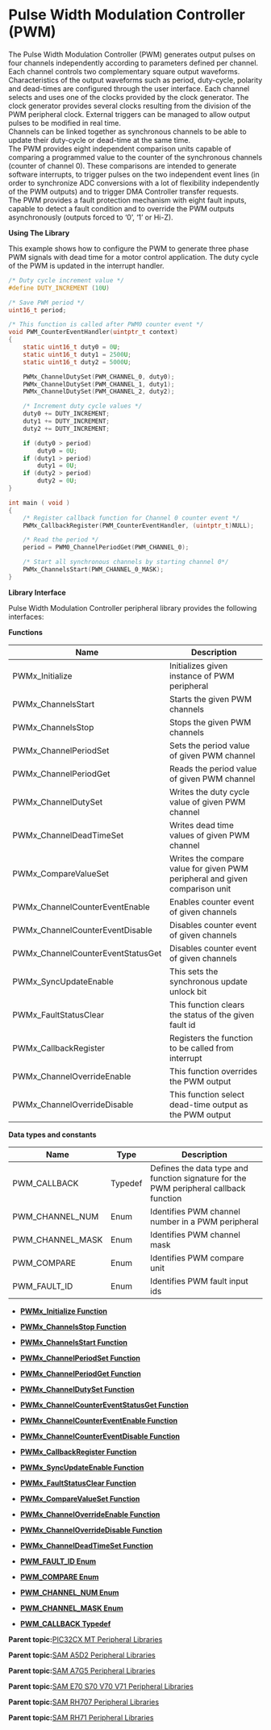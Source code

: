 # Pulse Width Modulation Controller \(PWM\)

The Pulse Width Modulation Controller \(PWM\) generates output pulses on four channels independently according to parameters defined per channel. Each channel controls two complementary square output waveforms. Characteristics of the output waveforms such as period, duty-cycle, polarity and dead-times are configured through the user interface. Each channel selects and uses one of the clocks provided by the clock generator. The clock generator provides several clocks resulting from the division of the PWM peripheral clock. External triggers can be managed to allow output pulses to be modified in real time.<br />Channels can be linked together as synchronous channels to be able to update their duty-cycle or dead-time at the same time.<br />The PWM provides eight independent comparison units capable of comparing a programmed value to the counter of the synchronous channels \(counter of channel 0\). These comparisons are intended to generate software interrupts, to trigger pulses on the two independent event lines \(in order to synchronize ADC conversions with a lot of flexibility independently of the PWM outputs\) and to trigger DMA Controller transfer requests.<br />The PWM provides a fault protection mechanism with eight fault inputs, capable to detect a fault condition and to override the PWM outputs asynchronously \(outputs forced to ‘0’, ‘1’ or Hi-Z\).

**Using The Library**

This example shows how to configure the PWM to generate three phase PWM signals with dead time for a motor control application. The duty cycle of the PWM is updated in the interrupt handler.

```c
/* Duty cycle increment value */
#define DUTY_INCREMENT (10U)

/* Save PWM period */
uint16_t period;

/* This function is called after PWM0 counter event */
void PWM_CounterEventHandler(uintptr_t context)
{
    static uint16_t duty0 = 0U;
    static uint16_t duty1 = 2500U;
    static uint16_t duty2 = 5000U;

    PWMx_ChannelDutySet(PWM_CHANNEL_0, duty0);
    PWMx_ChannelDutySet(PWM_CHANNEL_1, duty1);
    PWMx_ChannelDutySet(PWM_CHANNEL_2, duty2);

    /* Increment duty cycle values */
    duty0 += DUTY_INCREMENT;
    duty1 += DUTY_INCREMENT;
    duty2 += DUTY_INCREMENT;

    if (duty0 > period)
        duty0 = 0U;
    if (duty1 > period)
        duty1 = 0U;
    if (duty2 > period)
        duty2 = 0U;
}

int main ( void )
{
    /* Register callback function for Channel 0 counter event */
    PWMx_CallbackRegister(PWM_CounterEventHandler, (uintptr_t)NULL);

    /* Read the period */
    period = PWM0_ChannelPeriodGet(PWM_CHANNEL_0);

    /* Start all synchronous channels by starting channel 0*/
    PWMx_ChannelsStart(PWM_CHANNEL_0_MASK);
}
```

**Library Interface**

Pulse Width Modulation Controller peripheral library provides the following interfaces:

**Functions**

|Name|Description|
|----|-----------|
|PWMx\_Initialize|Initializes given instance of PWM peripheral|
|PWMx\_ChannelsStart|Starts the given PWM channels|
|PWMx\_ChannelsStop|Stops the given PWM channels|
|PWMx\_ChannelPeriodSet|Sets the period value of given PWM channel|
|PWMx\_ChannelPeriodGet|Reads the period value of given PWM channel|
|PWMx\_ChannelDutySet|Writes the duty cycle value of given PWM channel|
|PWMx\_ChannelDeadTimeSet|Writes dead time values of given PWM channel|
|PWMx\_CompareValueSet|Writes the compare value for given PWM peripheral and given comparison unit|
|PWMx\_ChannelCounterEventEnable|Enables counter event of given channels|
|PWMx\_ChannelCounterEventDisable|Disables counter event of given channels|
|PWMx\_ChannelCounterEventStatusGet|Disables counter event of given channels|
|PWMx\_SyncUpdateEnable|This sets the synchronous update unlock bit|
|PWMx\_FaultStatusClear|This function clears the status of the given fault id|
|PWMx\_CallbackRegister|Registers the function to be called from interrupt|
|PWMx\_ChannelOverrideEnable|This function overrides the PWM output|
|PWMx\_ChannelOverrideDisable|This function select dead-time output as the PWM output|

**Data types and constants**

|Name|Type|Description|
|----|----|-----------|
|PWM\_CALLBACK|Typedef|Defines the data type and function signature for the PWM peripheral callback function|
|PWM\_CHANNEL\_NUM|Enum|Identifies PWM channel number in a PWM peripheral|
|PWM\_CHANNEL\_MASK|Enum|Identifies PWM channel mask|
|PWM\_COMPARE|Enum|Identifies PWM compare unit|
|PWM\_FAULT\_ID|Enum|Identifies PWM fault input ids|

-   **[PWMx\_Initialize Function](GUID-D422CB59-3E7E-4A20-A0DF-9DA89C35930A.md)**  

-   **[PWMx\_ChannelsStop Function](GUID-CA420B63-1280-4831-A077-AA2A7BC18C37.md)**  

-   **[PWMx\_ChannelsStart Function](GUID-956D2CC2-AC83-4A11-B426-1C66B81BD82A.md)**  

-   **[PWMx\_ChannelPeriodSet Function](GUID-C9FAD3AA-9842-4ECB-A376-D19DB099487A.md)**  

-   **[PWMx\_ChannelPeriodGet Function](GUID-25BA4898-0C0C-499C-88F0-00C0FB36E264.md)**  

-   **[PWMx\_ChannelDutySet Function](GUID-1E99241B-D462-4F6C-8FB7-BB452649033C.md)**  

-   **[PWMx\_ChannelCounterEventStatusGet Function](GUID-9DE5F9C2-F35A-4146-AE3B-C6DD69D9412B.md)**  

-   **[PWMx\_ChannelCounterEventEnable Function](GUID-F2CBF298-62EA-4247-AA80-542AEE8FE47C.md)**  

-   **[PWMx\_ChannelCounterEventDisable Function](GUID-EE38EB54-6E8F-4DC7-A17C-E63D7CCD1914.md)**  

-   **[PWMx\_CallbackRegister Function](GUID-9710228C-BB9B-4F14-8EF0-EE0E8A364036.md)**  

-   **[PWMx\_SyncUpdateEnable Function](GUID-2694BDFE-FD5A-4143-BB18-C34BC73AECAC.md)**  

-   **[PWMx\_FaultStatusClear Function](GUID-C4EB17D6-B765-4839-93B2-5380CC6BA7B2.md)**  

-   **[PWMx\_CompareValueSet Function](GUID-66EEC519-70D0-4E66-8647-061EAF8974CC.md)**  

-   **[PWMx\_ChannelOverrideEnable Function](GUID-7148F78E-B103-46BC-9BBE-77FB5579853E.md)**  

-   **[PWMx\_ChannelOverrideDisable Function](GUID-0DA348C7-A727-4152-A5F9-700AEAC86D4F.md)**  

-   **[PWMx\_ChannelDeadTimeSet Function](GUID-E22BAC10-942B-481B-ADC7-311729AA109C.md)**  

-   **[PWM\_FAULT\_ID Enum](GUID-ED593BB7-4241-4A94-B558-7A9EB4CA37F0.md)**  

-   **[PWM\_COMPARE Enum](GUID-FD516404-2DDD-4339-809F-C4B3E3DC3500.md)**  

-   **[PWM\_CHANNEL\_NUM Enum](GUID-68921292-DFB5-4EAD-8C00-3E53014F6C32.md)**  

-   **[PWM\_CHANNEL\_MASK Enum](GUID-4143081E-05B3-4FD2-B14E-65DB3B0A5DBC.md)**  

-   **[PWM\_CALLBACK Typedef](GUID-A4F84B32-EEC2-4510-B984-34E3D1860644.md)**  


**Parent topic:**[PIC32CX MT Peripheral Libraries](GUID-EEA7836F-956F-4526-BF85-CD488C4CE708.md)

**Parent topic:**[SAM A5D2 Peripheral Libraries](GUID-F6605EDC-FC71-4081-8560-0C1681C1FA8D.md)

**Parent topic:**[SAM A7G5 Peripheral Libraries](GUID-7EEB1AC5-4BFF-4259-97AD-8CF7367D7973.md)

**Parent topic:**[SAM E70 S70 V70 V71 Peripheral Libraries](GUID-6E45C146-6F6D-452A-A2E2-228C3CC905D7.md)

**Parent topic:**[SAM RH707 Peripheral Libraries](GUID-C2AC236D-363B-4378-A381-B281F67C8647.md)

**Parent topic:**[SAM RH71 Peripheral Libraries](GUID-AC9BE324-E486-46EA-8D16-E04E15288053.md)

